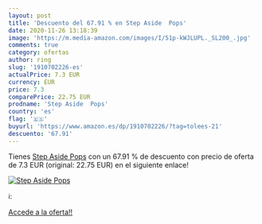 ```yaml
---
layout: post
title: 'Descuento del 67.91 % en Step Aside  Pops'
date: 2020-11-26 13:18:39
image: 'https://m.media-amazon.com/images/I/51p-kWJLUPL._SL200_.jpg'
comments: true
category: ofertas
author: ring
slug: '1910702226-es'
actualPrice: 7.3 EUR
currency: EUR
price: 7.3
comparePrice: 22.75 EUR
prodname: 'Step Aside  Pops'
country: 'es'
flag: '🇪🇸'
buyurl: 'https://www.amazon.es/dp/1910702226/?tag=tolees-21'
descuento: '67.91'
---
```


Tienes [Step Aside  Pops](https://www.amazon.es/dp/1910702226/?tag=tolees-21) con un 67.91 % de descuento con precio de oferta de 7.3 EUR (original: 22.75 EUR) en el siguiente enlace!

[![Step Aside  Pops](https://m.media-amazon.com/images/I/51p-kWJLUPL._SL200_.jpg)](https://www.amazon.es/dp/1910702226/?tag=tolees-21)

ℹ️:


[Accede a la oferta!!](https://www.amazon.es/dp/1910702226/?tag=tolees-21)
